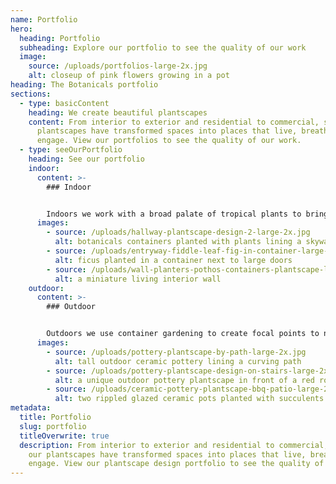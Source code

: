 ```yaml
---
name: Portfolio
hero:
  heading: Portfolio
  subheading: Explore our portfolio to see the quality of our work
  image:
    source: /uploads/portfolios-large-2x.jpg
    alt: closeup of pink flowers growing in a pot
heading: The Botanicals portfolio
sections:
  - type: basicContent
    heading: We create beautiful plantscapes
    content: From interior to exterior and residential to commercial, see how our
      plantscapes have transformed spaces into places that live, breathe, and
      engage. View our portfolios to see the quality of our work.
  - type: seeOurPortfolio
    heading: See our portfolio
    indoor:
      content: >-
        ### Indoor


        Indoors we work with a broad palate of tropical plants to bring these powerful oxygenators inside to enhance homes and workspaces. Our plantings bring style and vitality into the rooms they grace. We pair them with exquisite container options and the best planting mediums to bring our clients living art that not only looks fantastic but serves to filter, humidify, and purify the air.
      images:
        - source: /uploads/hallway-plantscape-design-2-large-2x.jpg
          alt: botanicals containers planted with plants lining a skywalk
        - source: /uploads/entryway-fiddle-leaf-fig-in-container-large-2x.jpg
          alt: ficus planted in a container next to large doors
        - source: /uploads/wall-planters-pothos-containers-plantscape-large-2x.jpg
          alt: a miniature living interior wall
    outdoor:
      content: >-
        ### Outdoor


        Outdoors we use container gardening to create focal points to new or existing landscapes and patios. We use combinations of annual and perennial plantings to add punctuation and gorgeous architectural elements that stand the test of time. In addition to our outdoor containers and plantings we offer garden décor item. We have free-standing water fountains and can convert almost any of our high-fired pottery pieces into a water feature. We also offer customized fire features, and décor items that help pull everything together and reveal your own flair.
      images:
        - source: /uploads/pottery-plantscape-by-path-large-2x.jpg
          alt: tall outdoor ceramic pottery lining a curving path
        - source: /uploads/pottery-plantscape-design-on-stairs-large-2x.jpg
          alt: a unique outdoor pottery plantscape in front of a red rock
        - source: /uploads/ceramic-pottery-plantscape-bbq-patio-large-2x.jpg
          alt: two rippled glazed ceramic pots planted with succulents oudoors
metadata:
  title: Portfolio
  slug: portfolio
  titleOverwrite: true
  description: From interior to exterior and residential to commercial, see how
    our plantscapes have transformed spaces into places that live, breathe, and
    engage. View our plantscape design portfolio to see the quality of our work.
---
```

